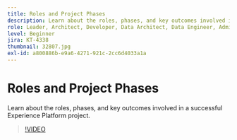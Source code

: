 ```yaml
---
title: Roles and Project Phases
description: Learn about the roles, phases, and key outcomes involved in a successful Experience Platform project.
role: Leader, Architect, Developer, Data Architect, Data Engineer, Admin, User
level: Beginner
jira: KT-4338
thumbnail: 32807.jpg
exl-id: a800886b-e9a6-4271-921c-2cc6d4033a1a
---
```

# Roles and Project Phases

Learn about the roles, phases, and key outcomes involved in a successful Experience Platform project.

>[!VIDEO](https://video.tv.adobe.com/v/32807?learn=on&enablevpops)

